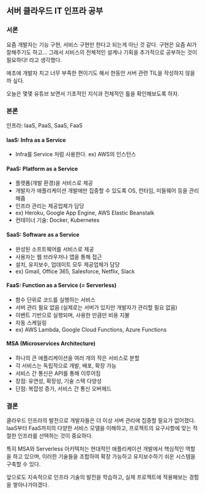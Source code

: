 ## 서버 클라우드 IT 인프라 공부

### 서론

요즘 개발자는 기능 구현, 서비스 구현만 한다고 되는게 아닌 것 같다. 구현은 요즘 AI가 잘해주기도 하고...
그래서 서비스의 전쳬적인 설계나 기획을 추가적으로 공부하는 것이 필요하다! 라고 생각했다.

애초에 개발자 치고 너무 부족한 편이기도 해서 한동안 서버 관련 TIL을 작성하지 않을까 싶다.

오늘은 몇몇 유튜브 보면서 기초적인 지식과 전체적인 틀을 확인해보도록 하자.

### 본론

인프라: IaaS, PaaS, SaaS, FaaS

#### IaaS: Infra as a Service

- Infra를 Service 처럼 사용한다. ex) AWS의 인스턴스

#### PaaS: Platform as a Service

- 플랫폼(개발 환경)을 서비스로 제공
- 개발자가 애플리케이션 개발에만 집중할 수 있도록 OS, 런타임, 미들웨어 등을 관리해줌
- 인프라 관리는 제공업체가 담당
- ex) Heroku, Google App Engine, AWS Elastic Beanstalk
- 컨테이너 기술: Docker, Kubernetes

#### SaaS: Software as a Service

- 완성된 소프트웨어를 서비스로 제공
- 사용자는 웹 브라우저나 앱을 통해 접근
- 설치, 유지보수, 업데이트 모두 제공업체가 담당
- ex) Gmail, Office 365, Salesforce, Netflix, Slack

#### FaaS: Function as a Service (= Serverless)

- 함수 단위로 코드를 실행하는 서비스
- 서버 관리 필요 없음 (실제로는 서버가 있지만 개발자가 관리할 필요 없음)
- 이벤트 기반으로 실행되며, 사용한 만큼만 비용 지불
- 자동 스케일링
- ex) AWS Lambda, Google Cloud Functions, Azure Functions

#### MSA (Microservices Architecture)

- 하나의 큰 애플리케이션을 여러 개의 작은 서비스로 분할
- 각 서비스는 독립적으로 개발, 배포, 확장 가능
- 서비스 간 통신은 API를 통해 이루어짐
- 장점: 유연성, 확장성, 기술 스택 다양성
- 단점: 복잡성 증가, 서비스 간 통신 오버헤드

### 결론

클라우드 인프라의 발전으로 개발자들은 더 이상 서버 관리에 집중할 필요가 없어졌다. IaaS부터 FaaS까지의 다양한 서비스 모델을 이해하고, 프로젝트의 요구사항에 맞는 적절한 인프라를 선택하는 것이 중요하다.

특히 MSA와 Serverless 아키텍처는 현대적인 애플리케이션 개발에서 핵심적인 역할을 하고 있으며, 이러한 기술들을 조합하여 확장 가능하고 유지보수하기 쉬운 시스템을 구축할 수 있다.

앞으로도 지속적으로 인프라 기술의 발전을 학습하고, 실제 프로젝트에 적용해보는 경험을 쌓아나가야겠다.